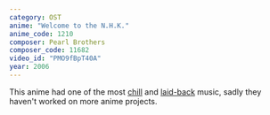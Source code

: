 ```yaml
---
category: OST
anime: "Welcome to the N.H.K."
anime_code: 1210
composer: Pearl Brothers
composer_code: 11682
video_id: "PMO9fBpT40A"
year: 2006
---
```

This anime had one of the most <a href="https://youtu.be/TCqaZm6HBmU">chill</a> and <a href="https://youtu.be/BLeVEDj5BE0">laid-back</a> music, sadly they haven't worked on more anime projects.